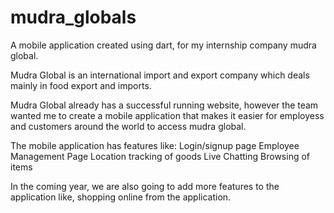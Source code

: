 # mudra_globals


A mobile application created using dart, for my internship company mudra global. 

Mudra Global is an international import and export company which deals mainly in food export and imports. 

Mudra Global already has a successful running website, however the team wanted me to create a mobile application that makes it easier for employess and customers around the world to access mudra global. 

The mobile application has features like:
Login/signup page
Employee Management Page
Location tracking of goods
Live Chatting
Browsing of items

In the coming year, we are also going to add more features to the application like, shopping online from the application. 
